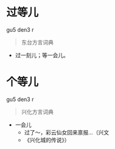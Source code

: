 # 过等儿
gu5 den3 r
> 东台方言词典
- 过一刻儿；等一会儿。

# 个等儿
gu5 den3 r
> 兴化方言词典
- 一会儿
  - 过了～，彩云仙女回来禀报…（兴文
  - 《兴化城的传说》）
